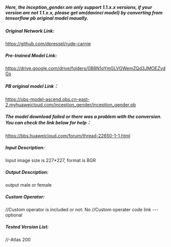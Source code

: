 ##### Here, the inception_gender.om only support 1.1.x.x versions, if your version are not 1.1.x.x, please get om(davinci model) by converting from tensorflow pb original model maually.

##### Original Network Link:
https://github.com/dpressel/rude-carnie

##### Pre-trained Model Link:
https://drive.google.com/drive/folders/0B8N1oYmGLVGWemZQd3JMOEZvdGs

##### PB original model Link：
https://obs-model-ascend.obs.cn-east-2.myhuaweicloud.com/inception_gender/inception_gender.pb

##### The model download failed or there was a problem with the conversion. You can check the link below for help：
https://bbs.huaweicloud.com/forum/thread-22650-1-1.html

##### Input Description:
Input image size is 227*227, format is BGR

##### Output Description:
output male or female

##### Custom Operator:
//Custom operator is included or not: No
//Custom operater code link ---optional

##### Tested Version List:
//-Atlas 200

